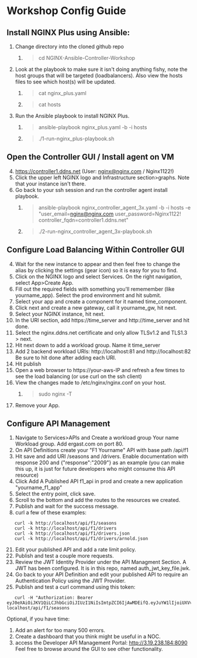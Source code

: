 # Workshop Config Guide

## Install NGINX Plus using Ansible:

1. Change directory into the cloned github repo 
   1. >cd NGINX-Ansible-Controller-Workshop
2. Look at the playbook to make sure it isn't doing anything fishy, note the host groups that will be targeted (loadbalancers). Also view the hosts files to see which host(s) will be updated.
   1. >cat nginx_plus.yaml
   2. >cat hosts
3. Run the Ansible playbook to install NGINX Plus.
   1. >ansible-playbook nginx_plus.yaml -b -i hosts
   2. >./1-run-nginx_plus-playbook.sh


## Open the Controller GUI / Install agent on VM

4. <https://controller1.ddns.net> (User: nginx@nginx.com / Nginx1122!)
5. Click the upper left NGINX logo and Infrastructure section>graphs. Note that your instance isn't there. 
6. Go back to your ssh session and run the controller agent install playbook.
   1. >ansible-playbook nginx_controller_agent_3x.yaml -b -i hosts -e "user_email=nginx@nginx.com user_password=Nginx1122! controller_fqdn=controller1.ddns.net"
   2. >./2-run-nginx_controller_agent_3x-playbook.sh

## Configure Load Balancing Within Controller GUI

4. Wait for the new instance to appear and then feel free to change the alias by clicking the settings (gear icon) so it is easy for you to find.
5. Click on the NGINX logo and select Services. On the right navigation, select App>Create App.
6. Fill out the required fields with something you'll rememember (like yourname_app). Select the prod environment and hit submit.
7. Select your app and create a component for it named time_component.
8. Click next and create a new gateway, call it yourname_gw, hit next.
9. Select your NGINX instance, hit next.
10. In the URI section, add https://time_server and http://time_server and hit done. 
11. Select the nginx.ddns.net certificate and only allow TLSv1.2 and TLS1.3 > next.
12. Hit next down to add a workload group. Name it time_server 
13. Add 2 backend workload URIs: http://localhost:81 and http://localhost:82 Be sure to hit done after adding each URI.
14. Hit publish
15. Open a web browser to https://your-aws-IP and refresh a few times to see the load balancing (or use curl on the ssh client)
16. View the changes made to /etc/nginx/nginx.conf on your host. 
    1.  >sudo nginx -T
17. Remove your App.

## Configure API Management

1.  Navigate to Services>APIs and Create a workload group Your name Workload group. Add ergast.com on port 80. 
2.  On API Definitions create your "F1 Yourname" API with base path /api/f1
3.  Hit save and add URI /seasons and /drivers. Enable documentation with response 200 and {"response":"2009"} as an example (you can make this up, it is just for future developers who might consume this API resource)
4.  Click Add A Published API f1_api in prod and create a new application "yourname_f1_app"
5.  Select the entry point, click save. 
6.  Scroll to the bottom and add the routes to the resources we created.
7.  Publish and wait for the success message.
8.  curl a few of these examples:
```
   curl -k http://localhost/api/f1/seasons
   curl -k http://localhost/api/f1/drivers
   curl -k http://localhost/api/f1/drivers.json
   curl -k http://localhost/api/f1/drivers/arnold.json
```

21. Edit your published API and add a rate limit policy.
22. Publish and test a couple more requests.
23. Review the JWT Identity Provider under the API Managment Section. A JWT has been configured. It is in this repo, named auth_jwt_key_file.jwk.
24. Go back to your API Definition and edit your published API to require an Authentication Policy using the JWT Provider. 
25. Publish and test a curl command using this token:
   ````
      curl -H "Authorization: Bearer eyJ0eXAiOiJKV1QiLCJhbGciOiJIUzI1NiIsImtpZCI6IjAwMDEifQ.eyJuYW1lIjoiUXVvdGF0aW9uIFN5c3RlbSIsInN1YiI6InF1b3RlcyIsImV4cCI6IjE2MDk0NTkxOTkiLCJpc3MiOiJNeSBBUEkgR2F0ZXdheSJ9.lJfCn7b_0mfKHKGk56Iu6CPGdJElG2UhFL64X47vu2M" localhost/api/f1/seasons
````

Optional, if you have time:

1.  Add an alert for too many 500 errors.
2.  Create a dashboard that you think might be useful in a NOC.
3.  access the Developer API Management Portal: http://3.19.238.184:8090
Feel free to browse around the GUI to see other functionality. 
